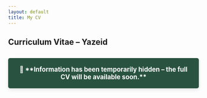 ```yaml
---
layout: default
title: My CV
---
```


## Curriculum Vitae – Yazeid

<div class="temporary-message">
  🚧 **Information has been temporarily hidden – the full CV will be available soon.**
</div>

<style>
  /* Style for temporary hidden message */
  .temporary-message {
    background-color: #295340; /* Dark green background */
    color: #fff; /* White text for contrast */
    padding: 20px;
    border-radius: 5px;
    font-size: 1.2em;
    text-align: center;
    margin-top: 30px;
    font-weight: bold;
    box-shadow: 0px 4px 10px rgba(0, 0, 0, 0.1);
  }

  .temporary-message:hover {
    background-color: #1e3c34; /* Darker green on hover */
    cursor: pointer;
  }
</style>
